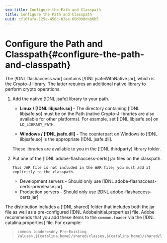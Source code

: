 ```yaml
---
seo-title: Configure the Path and Classpath
title: Configure the Path and Classpath
uuid: cf10fafa-125e-450c-83ae-60b990dab6b5
---
```


# Configure the Path and Classpath{#configure-the-path-and-classpath}

The [!DNL flashaccess.war] contains [!DNL jsafeWithNative.jar], which is the Crypto-J library. The latter requires an additional native library to perform crypto operations. 

1. Add the native [!DNL jsafe] library to your path.

    * **Linux / [!DNL libjsafe.so] -** The directory containing [!DNL libjsafe.so] must be on the Path (native Crypto-J libraries are also available for other platforms). For example, set [!DNL libjsafe.so] on `LD_LIBRARY_PATH`. 
    
    * **Windows / [!DNL jsafe.dll] -** The counterpart on Windows to [!DNL libjsafe.so] is the appropriate [!DNL jsafe.dll].

   These libraries are available to you in the [!DNL thirdparty] library folder.
1. Put one of the [!DNL adobe-flashaccess-certs] jar files on the classpath.

       This JAR file is not included in the WAR file; you must add it explicitly to the classpath.

    * Development servers - Should only use [!DNL adobe-flashaccess-certs-prerelease.jar]. 
    * Production servers - Should only use [!DNL adobe-flashaccess- certs.jar]

The distribution includes a [!DNL shared] folder that includes both the jar file as well as a pre-configured [!DNL AdobeInitial.properties] file. Adobe recommends that you add these items to the `common.loader` via the [!DNL catalina.properties] file. For example:

>```
>common.loader=<Any Pre-Existing Values>,${catalina.home}/shared/classes,${catalina.home}/shared/lib/*.jar
```

